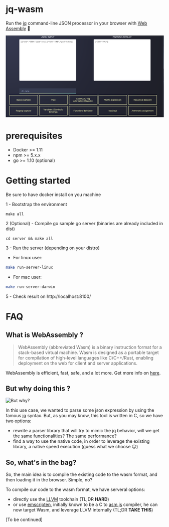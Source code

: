 # jq-wasm
Run the [jq](https://github.com/stedolan/jq) command-line JSON processor in your browser with [Web Assembly](https://webassembly.org/) 👊

![ui](docs/screenshot.png)

# prerequisites

- Docker >= 1.11
- npm >= 5.x.x
- go >= 1.10 (optional)

# Getting started

Be sure to have docker install on you machine

1 - Bootstrap the environment
```
make all
```

2 (Optional) - Compile go sample go server (binaries are already included in dist)
```
cd server && make all
```

3 - Run the server (depending on your distro)

- For linux user:
```bash
make run-server-linux
```

- For mac user:
```bash
make run-server-darwin
```

5 - Check result on http://localhost:8100/

# FAQ

## What is WebAssembly ? 

> WebAssembly (abbreviated Wasm) is a binary instruction format for a stack-based virtual machine. Wasm is designed as a portable target for compilation of high-level languages like C/C++/Rust, enabling deployment on the web for client and server applications.

WebAssembly is efficient, fast, safe, and a lot more. Get more info on [here](https://webassembly.org/).

## But why doing this ?

![But why?](https://media.giphy.com/media/1M9fmo1WAFVK0/giphy.gif)

In this use case, we wanted to parse some json expression by using the famous [jq](https://github.com/stedolan/jq) syntax.
But, as you may know, this tool is written in C, so we have two options:
- rewrite a parser library that will try to mimic the jq behavior, will we get the same functionalities? The same performance? 
- find a way to use the native code, in order to leverage the existing library, a native speed execution (guess what we choose 😛)

## So, what's in the bag?

So, the main idea is to compile the existing code to the wasm format, and then loading it in the browser. Simple, no?

To compile our code to the wasm format, we have serveral options:
- directly use the [LLVM](http://llvm.org/) toolchain (TL;DR **HARD**)
- or use [emscripten](https://emscripten.org/), initially known to be a C to [asm.js](http://asmjs.org/) compiler, he can now target Wasm, and leverage LLVM internally (TL;DR **TAKE THIS**)

[To be continued]

